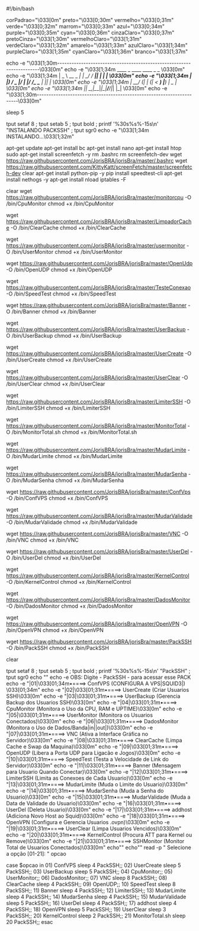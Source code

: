 #!/bin/bash

corPadrao="\033[0m"
preto="\033[0;30m"
vermelho="\033[0;31m"
verde="\033[0;32m"
marrom="\033[0;33m"
azul="\033[0;34m"
purple="\033[0;35m"
cyan="\033[0;36m"
cinzaClaro="\033[0;37m"
pretoCinza="\033[1;30m"
vermelhoClaro="\033[1;31m"
verdeClaro="\033[1;32m"
amarelo="\033[1;33m"
azulClaro="\033[1;34m"
purpleClaro="\033[1;35m"
cyanClaro="\033[1;36m"
branco="\033[1;37m"

echo -e "\033[1;30m----------------------------------------------------------------------\033[0m"
echo -e "\033[1;34m              ____            _     ____ ____  _   _                  \033[0m"
echo -e "\033[1;34m             |  _ \ __ _  ___| | __/ ___/ ___|| | | |                 \033[0m" 
echo -e "\033[1;34m             | |_) / _  |/ __| |/ /\___ \___ \| |_| |                 \033[0m" 
echo -e "\033[1;34m             |  __/ (_| | (__|   <  ___) |__) |  _  |                 \033[0m" 
echo -e "\033[1;34m             |_|   \__,_|\___|_|\_\|____/____/|_| |_|                 \033[0m"
echo -e "\033[1;30m----------------------------------------------------------------------\033[0m"

sleep 5

tput setaf 8 ; tput setab 5 ; tput bold ; printf '%30s%s%-15s\n' "INSTALANDO PACKSSH" ; tput sgr0
echo -e "\033[1;34m INSTALANDO...\033[1;32m"

apt-get update
apt-get install bc 
apt-get install nano
apt-get install htop
sudo apt-get install screenfetch -y
rm .bashrc
rm screenfetch-dev
wget https://raw.githubusercontent.com/JorisBRA/jorisBra/master/.bashrc
wget https://raw.githubusercontent.com/KittyKatt/screenFetch/master/screenfetch-dev
clear
apt-get install python-pip -y
pip install speedtest-cli
apt-get install nethogs -y
apt-get install nload
iptables -F


clear
wget https://raw.githubusercontent.com/JorisBRA/jorisBra/master/monitorcpu -O /bin/CpuMonitor
chmod +x /bin/CpuMonitor

wget https://raw.githubusercontent.com/JorisBRA/jorisBra/master/LimpadorCache -O /bin/ClearCache
chmod +x /bin/ClearCache

wget https://raw.githubusercontent.com/JorisBRA/jorisBra/master/usermonitor -O /bin/UserMonitor
chmod +x /bin/UserMonitor

wget https://raw.githubusercontent.com/JorisBRA/jorisBra/master/OpenUdp -O /bin/OpenUDP
chmod +x /bin/OpenUDP

wget https://raw.githubusercontent.com/JorisBRA/jorisBra/master/TesteConexao -O /bin/SpeedTest
chmod +x /bin/SpeedTest

wget https://raw.githubusercontent.com/JorisBRA/jorisBra/master/Banner -O /bin/Banner
chmod +x /bin/Banner

wget https://raw.githubusercontent.com/JorisBRA/jorisBra/master/UserBackup -O /bin/UserBackup
chmod +x /bin/UserBackup

wget https://raw.githubusercontent.com/JorisBRA/jorisBra/master/UserCreate -O /bin/UserCreate
chmod +x /bin/UserCreate

wget https://raw.githubusercontent.com/JorisBRA/jorisBra/master/UserClear -O /bin/UserClear
chmod +x /bin/UserClear

wget https://raw.githubusercontent.com/JorisBRA/jorisBra/master/LimiterSSH -O /bin/LimiterSSH
chmod +x /bin/LimiterSSH

wget https://raw.githubusercontent.com/JorisBRA/jorisBra/master/MonitorTotal -O /bin/MonitorTotal.sh
chmod +x /bin/MonitorTotal.sh

wget https://raw.githubusercontent.com/JorisBRA/jorisBra/master/MudarLimite -O /bin/MudarLimite
chmod +x /bin/MudarLimite

wget https://raw.githubusercontent.com/JorisBRA/jorisBra/master/MudarSenha -O /bin/MudarSenha
chmod +x /bin/MudarSenha

wget https://raw.githubusercontent.com/JorisBRA/jorisBra/master/ConfVps -O /bin/ConfVPS
chmod +x /bin/ConfVPS

wget https://raw.githubusercontent.com/JorisBRA/jorisBra/master/MudarValidade -O /bin/MudarValidade
chmod +x /bin/MudarValidade

wget https://raw.githubusercontent.com/JorisBRA/jorisBra/master/VNC -O /bin/VNC
chmod +x /bin/VNC

wget https://raw.githubusercontent.com/JorisBRA/jorisBra/master/UserDel -O /bin/UserDel
chmod +x /bin/UserDel

wget https://raw.githubusercontent.com/JorisBRA/jorisBra/master/KernelControl -O /bin/KernelControl
chmod +x /bin/KernelControl

wget https://raw.githubusercontent.com/JorisBRA/jorisBra/master/DadosMonitor -O /bin/DadosMonitor
chmod +x /bin/DadosMonitor

wget https://raw.githubusercontent.com/JorisBRA/jorisBra/master/OpenVPN -O /bin/OpenVPN
chmod +x /bin/OpenVPN
 
wget https://raw.githubusercontent.com/JorisBRA/jorisBra/master/PackSSH -O /bin/PackSSH
chmod +x /bin/PackSSH

clear




tput setaf 8 ; tput setab 5 ; tput bold ; printf '%30s%s%-15s\n' "PackSSH" ; tput sgr0
echo ""
echo -e OBS:    Digite - PackSSH - para acessar esse PACK
echo -e "|01|\033[01;34m•====> ConfVPS (CONFIGURA A VPS|SQUID3|) \033[01;34m"
echo -e "|02|\033[01;31m•====> UserCreate (Criar Usuarios SSH)\033[0m"
echo -e "|03|\033[01;31m•====> UserBackup (Gerencia Backup dos Usuarios SSH)\033[0m"
echo -e "|04|\033[01;31m•====> CpuMonitor (Monitora o Uso da CPU, RAM e UPTIME)\033[0m"
echo -e "|05|\033[01;31m•====> UserMonitor (Monitora os Usuarios Conectados)\033[0m"
echo -e "|06|\033[01;31m•====> DadosMonitor (Monitora o Uso de Dados/Banda|in||out|)\033[0m"
echo -e "|07|\033[01;31m•====> VNC (Ativa a Interface Gráfica no Servidor)\033[0m"
echo -e "|08|\033[01;31m•====> ClearCache (Limpa Cache e Swap da Maquina)\033[0m"
echo -e "|09|\033[01;31m•====> OpenUDP (Libera a Porta UDP para Ligacão e Jogos)\033[0m"
echo -e "|10|\033[01;31m•====> SpeedTest (Testa a Velocidade de Link do Servidor)\033[0m"
echo -e "|11|\033[01;31m•====> Banner (Mensagem para Usuario Quando Conectar)\033[0m"
echo -e "|12|\033[01;31m•====> LimiterSSH (Limita as Conexoes de Cada Usuario)\033[0m"
echo -e "|13|\033[01;31m•====> MudarLimite (Muda o Limite do Usuario)\033[0m"
echo -e "|14|\033[01;31m•====> MudarSenha (Muda a Senha do Usuario)\033[0m"
echo -e "|15|\033[01;31m•====> MudarValidade (Muda a Data de Validade do Usuario)\033[0m"
echo -e "|16|\033[01;31m•====> UserDel (Deleta Usuario)\033[0m"
echo -e "|17|\033[01;31m•====> addhost (Adiciona Novo Host ao Squid)\033[0m"
echo -e "|18|\033[01;31m•====> OpenVPN (Configura e Gerencia Usuarios .ovpn)\033[0m"
echo -e "|19|\033[01;31m•====> UserClear (Limpa Usuarios Vencidos)\033[0m"
echo -e "|20|\033[01;31m•====> KernelControl (Procura ATT para Kernel ou Remove)\033[0m"
echo -e "|21|\033[01;31m•====> SSHMonitor (Monitor Total de Usuarios Conectados)\033[0m"
echo""
echo""
read -p " Selecione a opção [01-21]: " opcao

case $opcao in
 01)
  ConfVPS
  sleep 4
  PackSSH;;
 02)
  UserCreate
  sleep 5
  PackSSH;;
 03)
  UserBackup
  sleep 5
  PackSSH;;
 04)
  CpuMonitor;;
 05)
  UserMonitor;;
 06)
  DadosMonitor;;
 07)
  VNC
  sleep 8
  PackSSH;;
 08)
  ClearCache
  sleep 4
  PackSSH;;
 09)
  OpenUDP;;
 10)
  SpeedTest
  sleep 8
  PackSSH;;
 11)
  Banner
  sleep 4
  PackSSH;;
 12)
  LimiterSSH;;
 13)
  MudarLimite
  sleep 4
  PackSSH;;
 14)
  MudarSenha
  sleep 4
  PackSSH;;
 15)
  MudarValidade
  sleep 5
  PackSSH;;
 16)
  UserDel
  sleep 4
  PackSSH;;
 17)
  addhost
  sleep 4
  PackSSH;;
 18)
  OpenVPN
  sleep 5
  PackSSH;;
 19)
  UserClear
  sleep 3
  PackSSH;;
 20)
  KernelControl
  sleep 2
  PackSSH;;
 21)
  MonitorTotal.sh
  sleep 20
  PackSSH;;
esac
